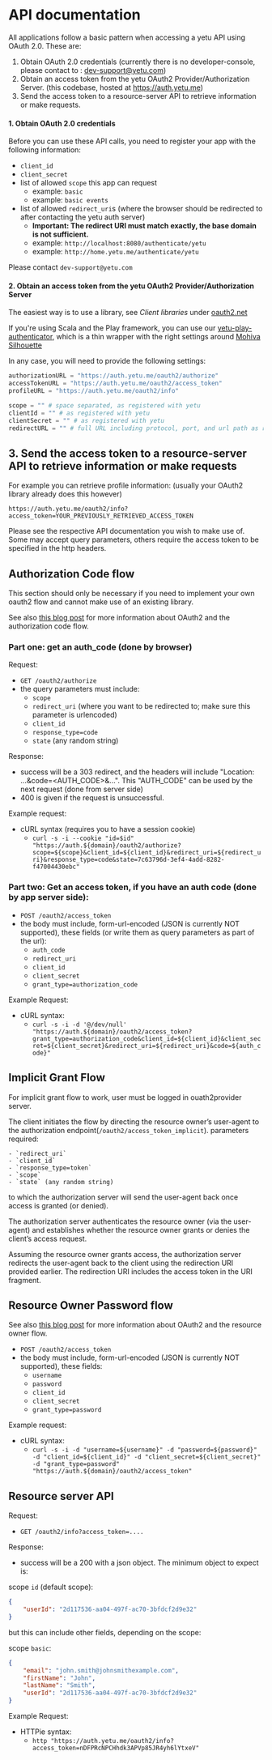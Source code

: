 # API documentation

All applications follow a basic pattern when accessing a yetu API using OAuth 2.0. These are:

1. Obtain OAuth 2.0 credentials (currently there is no developer-console, please contact to : dev-support@yetu.com)
2. Obtain an access token from the yetu OAuth2 Provider/Authorization Server. (this codebase, hosted at https://auth.yetu.me)
3. Send the access token to a resource-server API to retrieve information or make requests.

#### 1. Obtain OAuth 2.0 credentials

Before you can use these API calls, you need to register your app with the following information:

* `client_id`
* `client_secret`
* list of allowed `scope` this app can request
    * example: `basic`
    * example: `basic events`
* list of allowed `redirect_uri`s (where the browser should be redirected to after contacting the yetu auth server)
    * **Important: The redirect URI must match exactly, the base domain is not sufficient.**
    * example: `http://localhost:8080/authenticate/yetu`
    * example: `http://home.yetu.me/authenticate/yetu`

Please contact `dev-support@yetu.com`

#### 2. Obtain an access token from the yetu OAuth2 Provider/Authorization Server

The easiest way is to use a library, see *Client libraries* under [oauth2.net](http://oauth.net/2/)

If you're using Scala and the Play framework, you can use our [yetu-play-authenticator](https://github.com/yetu/yetu-play-authenticator), which is a thin wrapper with the right settings around [Mohiva Silhouette](http://silhouette.mohiva.com/)

In any case, you will need to provide the following settings:

```python
authorizationURL = "https://auth.yetu.me/oauth2/authorize"
accessTokenURL = "https://auth.yetu.me/oauth2/access_token"
profileURL = "https://auth.yetu.me/oauth2/info"

scope = "" # space separated, as registered with yetu
clientId = "" # as registered with yetu
clientSecret = "" # as registered with yetu
redirectURL = "" # full URL including protocol, port, and url path as registered with yetu

```

## 3. Send the access token to a resource-server API to retrieve information or make requests

For example you can retrieve profile information: (usually your OAuth2 library already does this however)

```
https://auth.yetu.me/oauth2/info?access_token=YOUR_PREVIOUSLY_RETRIEVED_ACCESS_TOKEN
```

Please see the respective API documentation you wish to make use of. Some may accept query parameters, others require the access token to be specified in the http headers.


## Authorization Code flow

This section should only be necessary if you need to implement your own oauth2 flow and cannot make use of an existing library.

See also [this blog post](labs.hybris.com/2012/06/01/oauth2-authorization-code-flow/) for more information about OAuth2 and the authorization code flow.

### Part one: get an auth_code (done by browser)

Request:

* `GET /oauth2/authorize`
* the query parameters must include:
    - `scope`
    - `redirect_uri` (where you want to be redirected to; make sure this parameter is urlencoded)
    - `client_id`
    - `response_type=code`
    - `state` (any random string)

Response:

* success will be a 303 redirect, and the headers will include "Location: ...&code=<AUTH_CODE>&...". This "AUTH_CODE" can be used by the next request (done from server side)
* 400 is given if the request is unsuccessful.

Example request:

* cURL syntax (requires you to have a session cookie)
   - `curl -s -i --cookie "id=$id" "https://auth.${domain}/oauth2/authorize?scope=${scope}&client_id=${client_id}&redirect_uri=${redirect_uri}&response_type=code&state=7c63796d-3ef4-4add-8282-f47004430ebc"`

### Part two: Get an access token, if you have an auth code (done by app server side):

* `POST /oauth2/access_token`
* the body must include, form-url-encoded (JSON is currently NOT supported), these fields (or write them as query parameters as part of the url):
    - `auth_code`
    - `redirect_uri`
    - `client_id`
    - `client_secret`
    - `grant_type=authorization_code`

Example Request:

* cURL syntax:
    - `curl -s -i -d '@/dev/null' "https://auth.${domain}/oauth2/access_token?grant_type=authorization_code&client_id=${client_id}&client_secret=${client_secret}&redirect_uri=${redirect_uri}&code=${auth_code}"`


## Implicit Grant Flow
For implicit grant flow to work, user must be logged in ouath2provider server.

The client initiates the flow by directing the resource owner’s user-agent to the authorization endpoint(`/oauth2/access_token_implicit`). parameters required:

    - `redirect_uri`
    - `client_id`
    - `response_type=token`
    - `scope`
    - `state` (any random string)

to which the authorization server will send the user-agent back once access is granted (or denied).

The authorization server authenticates the resource owner (via the user-agent) and establishes whether the resource owner grants or denies the client’s access request.

Assuming the resource owner grants access, the authorization server redirects the user-agent back to the client using the redirection URI provided earlier. The redirection URI includes the access token in the URI fragment.


## Resource Owner Password flow

See also [this blog post](http://labs.hybris.com/2012/06/11/oauth2-resource-owner-password-flow/) for more information about OAuth2 and the resource owner flow.


* `POST /oauth2/access_token`
* the body must include, form-url-encoded (JSON is currently NOT supported), these fields:
    - `username`
    - `password`
    - `client_id`
    - `client_secret`
    - `grant_type=password`

Example request:

* cURL syntax:
    - `curl -s -i -d "username=${username}" -d "password=${password}" -d "client_id=${client_id}" -d "client_secret=${client_secret}" -d "grant_type=password" "https://auth.${domain}/oauth2/access_token"`



## Resource server API

Request:

* `GET /oauth2/info?access_token=....`

Response:

* success will be a 200 with a json object. The minimum object to expect is:

scope `id` (default scope):

```json
{
    "userId": "2d117536-aa04-497f-ac70-3bfdcf2d9e32"
}
```
but this can include other fields, depending on the scope:

scope `basic`:

```json
{
    "email": "john.smith@johnsmithexample.com",
    "firstName": "John",
    "lastName": "Smith",
    "userId": "2d117536-aa04-497f-ac70-3bfdcf2d9e32"
}
```

Example Request:

* HTTPie syntax:
    - `http "https://auth.yetu.me/oauth2/info?access_token=nDFPRcNPCHhdk3APVp85JR4yh6lYtxeV"`

